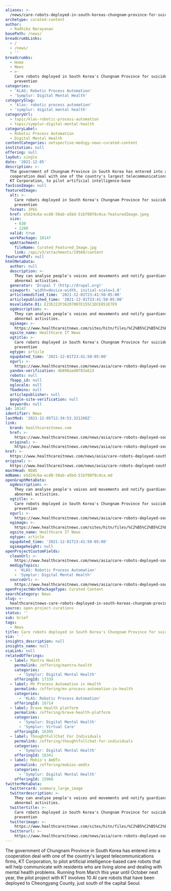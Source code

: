 ```yaml
---
aliases: >-
  /news/care-robots-deployed-in-south-koreas-chungnam-province-for-suicide-prevention
archetype: curated-content
author:
  - Radhika Narayanan
basePath: /news/
breadcrumbLinks:
  - /
  - /news/
  - ''
breadcrumbs:
  - Home
  - News
  - >-
    Care robots deployed in South Korea's Chungnam Province for suicide
    prevention
categories:
  - 'KLAS: Robotic Process Automation'
  - 'Symplur: Digital Mental Health'
categorySlug:
  - 'klas: robotic process automation'
  - 'symplur: digital mental health'
categoryUrl:
  - topic/klas-robotic-process-automation
  - topic/symplur-digital-mental-health
categoryLabel:
  - Robotic Process Automation
  - Digital Mental Health
contentCategories: netspective-medigy-news-curated-content
institution: null
offering: null
layOut: single
date: '2021-12-05'
description: >-
  The government of Chungnam Province in South Korea has entered into a
  cooperation deal with one of the country's largest telecommunications firms,
  KT Corporation, to pilot artificial intelligence-base
favIconImage: null
featuredImage:
  alt: >-
    Care robots deployed in South Korea's Chungnam Province for suicide
    prevention
  format: JPEG
  href: e5d24c6a-ecd8-50ab-a5bd-51bf08f8c4ca-featuredImage.jpeg
  size:
    - 630
    - 1200
  valid: true
  workPackage: 10147
  wpAttachment:
    fileName: Curated_Featured_Image.jpg
    link: /api/v3/attachments/19560/content
featuredPdf: null
htmlMetaData:
  author: null
  description: >-
    They can analyse people's voices and movements and notify guardians of
    abnormal activities.
  generator: 'Drupal 7 (http://drupal.org)'
  viewport: 'width=device-width, initial-scale=1.0'
  articlemodified_time: '2021-12-01T23:41:50-05:00'
  articlepublished_time: '2021-12-01T23:41:50-05:00'
  msvalidate.01: E23E222F362070D7E155C1DCE851E7E9
  ogdescription: >-
    They can analyse people's voices and movements and notify guardians of
    abnormal activities.
  ogimage: >-
    https://www.healthcareitnews.com/sites/hitn/files/%C2%B5%C2%B5%C2%B4A%CC%82%20A%CC%81o%CC%88%C2%B3_%2029A%CC%80I%CC%88%20%C2%BFi%CC%80%C2%BFi%CC%88A%CC%81o%CC%83%2C%20%C2%B5%C2%B6%C2%B0A%CC%8A%C2%B3e%CC%88A%CC%80I%CC%82%20%C2%B5i%CC%82%20A%CC%83%C2%BB%C2%BEc%CC%A7%C2%B1%C2%BA%20%C2%B3%C2%BB%20A%CC%80U%CC%81%C2%BBi%CC%80A%CC%83e%CC%88%C2%BEa%CC%80%C2%B1%C2%BA%2010%C2%B0%C2%A1%C2%B1%C2%B8%C2%BF%C2%A1%20AI%20A%CC%88E%CC%81%C2%BEi%CC%82%C2%B7I%CC%82%C2%BA%C2%BFA%CC%80%C2%BB%20%C2%BC%C2%B3A%CC%88%C2%A1C%CC%A7%C3%9F%C2%B4U%CC%80.%202.jpg
  ogsite_name: Healthcare IT News
  ogtitle: >-
    Care robots deployed in South Korea's Chungnam Province for suicide
    prevention
  ogtype: article
  ogupdated_time: '2021-12-01T23:41:50-05:00'
  ogurl: >-
    https://www.healthcareitnews.com/news/asia/care-robots-deployed-south-koreas-chungnam-province-suicide-prevention
  yandex-verification: 4b898aad0783a623
  robots: null
  fbapp_id: null
  oglocale: null
  fbadmins: null
  articlepublisher: null
  google-site-verification: null
  keywords: null
id: 10147
identifier: News
lastMod: '2021-12-05T12:34:53.321268Z'
link:
  brand: healthcareitnews.com
  href: >-
    https://www.healthcareitnews.com/news/asia/care-robots-deployed-south-koreas-chungnam-province-suicide-prevention
  original: >-
    https://www.healthcareitnews.com/news/asia/care-robots-deployed-south-koreas-chungnam-province-suicide-prevention
href: >-
  https://www.healthcareitnews.com/news/asia/care-robots-deployed-south-koreas-chungnam-province-suicide-prevention
original: >-
  https://www.healthcareitnews.com/news/asia/care-robots-deployed-south-koreas-chungnam-province-suicide-prevention
mastHead: NEWS
mdName: e5d24c6a-ecd8-50ab-a5bd-51bf08f8c4ca.md
openGraphMetaData:
  ogdescription: >-
    They can analyse people's voices and movements and notify guardians of
    abnormal activities.
  ogtitle: >-
    Care robots deployed in South Korea's Chungnam Province for suicide
    prevention
  ogurl: >-
    https://www.healthcareitnews.com/news/asia/care-robots-deployed-south-koreas-chungnam-province-suicide-prevention
  ogimage: >-
    https://www.healthcareitnews.com/sites/hitn/files/%C2%B5%C2%B5%C2%B4A%CC%82%20A%CC%81o%CC%88%C2%B3_%2029A%CC%80I%CC%88%20%C2%BFi%CC%80%C2%BFi%CC%88A%CC%81o%CC%83%2C%20%C2%B5%C2%B6%C2%B0A%CC%8A%C2%B3e%CC%88A%CC%80I%CC%82%20%C2%B5i%CC%82%20A%CC%83%C2%BB%C2%BEc%CC%A7%C2%B1%C2%BA%20%C2%B3%C2%BB%20A%CC%80U%CC%81%C2%BBi%CC%80A%CC%83e%CC%88%C2%BEa%CC%80%C2%B1%C2%BA%2010%C2%B0%C2%A1%C2%B1%C2%B8%C2%BF%C2%A1%20AI%20A%CC%88E%CC%81%C2%BEi%CC%82%C2%B7I%CC%82%C2%BA%C2%BFA%CC%80%C2%BB%20%C2%BC%C2%B3A%CC%88%C2%A1C%CC%A7%C3%9F%C2%B4U%CC%80.%202.jpg
  ogsite_name: Healthcare IT News
  ogtype: article
  ogupdated_time: '2021-12-01T23:41:50-05:00'
  ogimageheight: null
openProjectCustomFields:
  cleanUrl: >-
    https://www.healthcareitnews.com/news/asia/care-robots-deployed-south-koreas-chungnam-province-suicide-prevention
  medigyTopics:
    - 'KLAS: Robotic Process Automation'
    - 'Symplur: Digital Mental Health'
  sourceUrl: >-
    https://www.healthcareitnews.com/news/asia/care-robots-deployed-south-koreas-chungnam-province-suicide-prevention
openProjectWorkPackageType: Curated Content
searchCategory: News
slug: >-
  healthcareitnews-care-robots-deployed-in-south-koreas-chungnam-province-for-suicide-prevention
source: open-project-curations
status: ''
sub: brief
tags:
  - News
title: Care robots deployed in South Korea's Chungnam Province for suicide prevention
via: ' '
insights_description: null
insights_name: null
viaLink: null
relatedOfferings:
  - label: Mantra Health
    permalink: /offering/mantra-health
    categories:
      - 'Symplur: Digital Mental Health'
    offeringId: 17339
  - label: MV Process Automation in Health
    permalink: /offering/mv-process-automation-in-health
    categories:
      - 'KLAS: Robotic Process Automation'
    offeringId: 16714
  - label: Brave Health platform
    permalink: /offering/brave-health-platform
    categories:
      - 'Symplur: Digital Mental Health'
      - 'Symplur: Virtual Care'
    offeringId: 16395
  - label: ThoughtFullChat For Individuals
    permalink: /offering/thoughtfullchat-for-individuals
    categories:
      - 'Symplur: Digital Mental Health'
    offeringId: 16341
  - label: Mobio's AmDTx
    permalink: /offering/mobios-amdtx
    categories:
      - 'Symplur: Digital Mental Health'
    offeringId: 15960
twitterMetaData:
  twittercard: summary_large_image
  twitterdescription: >-
    They can analyse people's voices and movements and notify guardians of
    abnormal activities.
  twittertitle: >-
    Care robots deployed in South Korea's Chungnam Province for suicide
    prevention
  twitterimage: >-
    https://www.healthcareitnews.com/sites/hitn/files/%C2%B5%C2%B5%C2%B4A%CC%82%20A%CC%81o%CC%88%C2%B3_%2029A%CC%80I%CC%88%20%C2%BFi%CC%80%C2%BFi%CC%88A%CC%81o%CC%83%2C%20%C2%B5%C2%B6%C2%B0A%CC%8A%C2%B3e%CC%88A%CC%80I%CC%82%20%C2%B5i%CC%82%20A%CC%83%C2%BB%C2%BEc%CC%A7%C2%B1%C2%BA%20%C2%B3%C2%BB%20A%CC%80U%CC%81%C2%BBi%CC%80A%CC%83e%CC%88%C2%BEa%CC%80%C2%B1%C2%BA%2010%C2%B0%C2%A1%C2%B1%C2%B8%C2%BF%C2%A1%20AI%20A%CC%88E%CC%81%C2%BEi%CC%82%C2%B7I%CC%82%C2%BA%C2%BFA%CC%80%C2%BB%20%C2%BC%C2%B3A%CC%88%C2%A1C%CC%A7%C3%9F%C2%B4U%CC%80.%202.jpg
  twitterurl: >-
    https://www.healthcareitnews.com/news/asia/care-robots-deployed-south-koreas-chungnam-province-suicide-prevention
---
```

<p>The government of Chungnam Province in South Korea has entered into a cooperation deal with one of the country's largest telecommunications firms, KT Corporation, to pilot artificial intelligence-based care robots that will help communicate with residents who are living alone and dealing with mental health problems.
Running from March this year until October next year, the pilot project with KT involves 10 AI care robots that have been deployed to Cheongyang County, just south of the capital Seoul.</p>